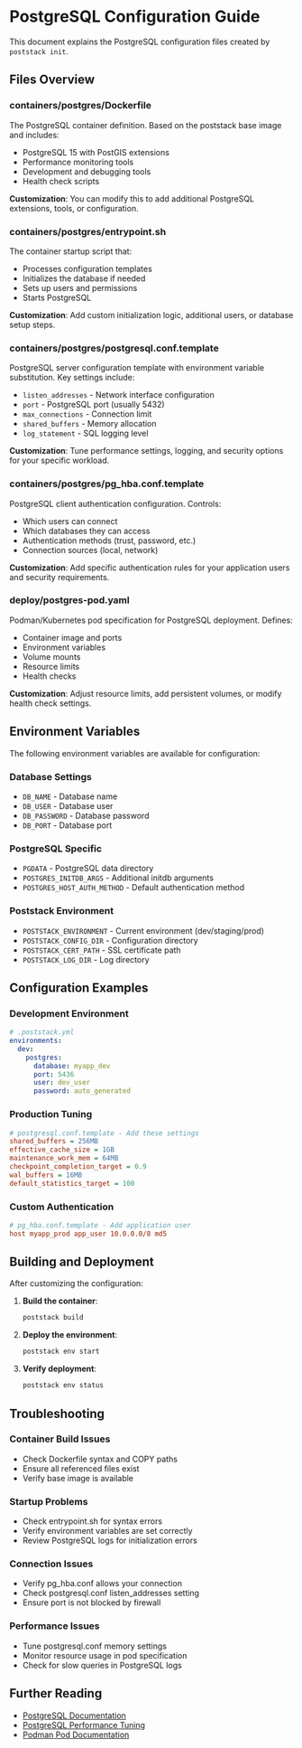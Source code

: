 # PostgreSQL Configuration Guide

This document explains the PostgreSQL configuration files created by `poststack init`.

## Files Overview

### containers/postgres/Dockerfile
The PostgreSQL container definition. Based on the poststack base image and includes:
- PostgreSQL 15 with PostGIS extensions
- Performance monitoring tools
- Development and debugging tools
- Health check scripts

**Customization**: You can modify this to add additional PostgreSQL extensions,
tools, or configuration.

### containers/postgres/entrypoint.sh
The container startup script that:
- Processes configuration templates
- Initializes the database if needed
- Sets up users and permissions
- Starts PostgreSQL

**Customization**: Add custom initialization logic, additional users, or
database setup steps.

### containers/postgres/postgresql.conf.template
PostgreSQL server configuration template with environment variable substitution.
Key settings include:
- `listen_addresses` - Network interface configuration
- `port` - PostgreSQL port (usually 5432)
- `max_connections` - Connection limit
- `shared_buffers` - Memory allocation
- `log_statement` - SQL logging level

**Customization**: Tune performance settings, logging, and security options
for your specific workload.

### containers/postgres/pg_hba.conf.template
PostgreSQL client authentication configuration. Controls:
- Which users can connect
- Which databases they can access
- Authentication methods (trust, password, etc.)
- Connection sources (local, network)

**Customization**: Add specific authentication rules for your application
users and security requirements.

### deploy/postgres-pod.yaml
Podman/Kubernetes pod specification for PostgreSQL deployment. Defines:
- Container image and ports
- Environment variables
- Volume mounts
- Resource limits
- Health checks

**Customization**: Adjust resource limits, add persistent volumes, or
modify health check settings.

## Environment Variables

The following environment variables are available for configuration:

### Database Settings
- `DB_NAME` - Database name
- `DB_USER` - Database user
- `DB_PASSWORD` - Database password  
- `DB_PORT` - Database port

### PostgreSQL Specific
- `PGDATA` - PostgreSQL data directory
- `POSTGRES_INITDB_ARGS` - Additional initdb arguments
- `POSTGRES_HOST_AUTH_METHOD` - Default authentication method

### Poststack Environment
- `POSTSTACK_ENVIRONMENT` - Current environment (dev/staging/prod)
- `POSTSTACK_CONFIG_DIR` - Configuration directory
- `POSTSTACK_CERT_PATH` - SSL certificate path
- `POSTSTACK_LOG_DIR` - Log directory

## Configuration Examples

### Development Environment
```yaml
# .poststack.yml
environments:
  dev:
    postgres:
      database: myapp_dev
      port: 5436
      user: dev_user
      password: auto_generated
```

### Production Tuning
```ini
# postgresql.conf.template - Add these settings
shared_buffers = 256MB
effective_cache_size = 1GB
maintenance_work_mem = 64MB
checkpoint_completion_target = 0.9
wal_buffers = 16MB
default_statistics_target = 100
```

### Custom Authentication
```ini
# pg_hba.conf.template - Add application user
host myapp_prod app_user 10.0.0.0/8 md5
```

## Building and Deployment

After customizing the configuration:

1. **Build the container**:
   ```bash
   poststack build
   ```

2. **Deploy the environment**:
   ```bash
   poststack env start
   ```

3. **Verify deployment**:
   ```bash
   poststack env status
   ```

## Troubleshooting

### Container Build Issues
- Check Dockerfile syntax and COPY paths
- Ensure all referenced files exist
- Verify base image is available

### Startup Problems
- Check entrypoint.sh for syntax errors
- Verify environment variables are set correctly
- Review PostgreSQL logs for initialization errors

### Connection Issues
- Verify pg_hba.conf allows your connection
- Check postgresql.conf listen_addresses setting
- Ensure port is not blocked by firewall

### Performance Issues
- Tune postgresql.conf memory settings
- Monitor resource usage in pod specification
- Check for slow queries in PostgreSQL logs

## Further Reading

- [PostgreSQL Documentation](https://www.postgresql.org/docs/)
- [PostgreSQL Performance Tuning](https://wiki.postgresql.org/wiki/Performance_Optimization)
- [Podman Pod Documentation](https://docs.podman.io/en/latest/markdown/podman-pod.1.html)
